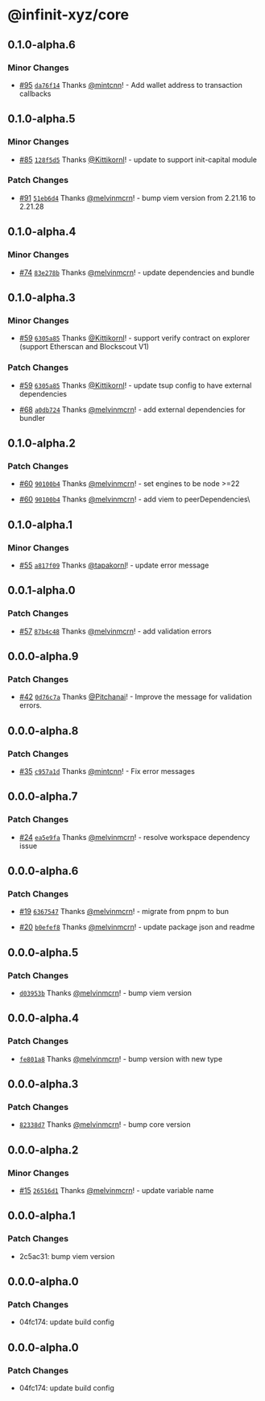 # @infinit-xyz/core

## 0.1.0-alpha.6

### Minor Changes

- [#95](https://github.com/infinit-xyz/infinit-library/pull/95)
  [`da76f14`](https://github.com/infinit-xyz/infinit-library/commit/da76f1429408ec25f7ca0e084c847e96aad33009) Thanks
  [@mintcnn](https://github.com/mintcnn)! - Add wallet address to transaction callbacks

## 0.1.0-alpha.5

### Minor Changes

- [#85](https://github.com/infinit-xyz/infinit-library/pull/85)
  [`128f5d5`](https://github.com/infinit-xyz/infinit-library/commit/128f5d53bb344eb5078436684413ecd12e86a05b) Thanks
  [@Kittikornl](https://github.com/Kittikornl)! - update to support init-capital module

### Patch Changes

- [#91](https://github.com/infinit-xyz/infinit-library/pull/91)
  [`51eb6d4`](https://github.com/infinit-xyz/infinit-library/commit/51eb6d4ddc3906459a4f6df23b9b992100331919) Thanks
  [@melvinmcrn](https://github.com/melvinmcrn)! - bump viem version from 2.21.16 to 2.21.28

## 0.1.0-alpha.4

### Minor Changes

- [#74](https://github.com/infinit-xyz/infinit-library/pull/74)
  [`83e278b`](https://github.com/infinit-xyz/infinit-library/commit/83e278b9c929c71380a5fa2995d30be9e1a4bee2) Thanks
  [@melvinmcrn](https://github.com/melvinmcrn)! - update dependencies and bundle

## 0.1.0-alpha.3

### Minor Changes

- [#59](https://github.com/infinit-xyz/infinit-library/pull/59)
  [`6305a85`](https://github.com/infinit-xyz/infinit-library/commit/6305a85e8694007ef9008ed66ad60310c14114b8) Thanks
  [@Kittikornl](https://github.com/Kittikornl)! - support verify contract on explorer (support Etherscan and Blockscout V1)

### Patch Changes

- [#59](https://github.com/infinit-xyz/infinit-library/pull/59)
  [`6305a85`](https://github.com/infinit-xyz/infinit-library/commit/6305a85e8694007ef9008ed66ad60310c14114b8) Thanks
  [@Kittikornl](https://github.com/Kittikornl)! - update tsup config to have external dependencies

- [#68](https://github.com/infinit-xyz/infinit-library/pull/68)
  [`a0db724`](https://github.com/infinit-xyz/infinit-library/commit/a0db724623b66d0a55b483d30a8c8652f3ee0918) Thanks
  [@melvinmcrn](https://github.com/melvinmcrn)! - add external dependencies for bundler

## 0.1.0-alpha.2

### Patch Changes

- [#60](https://github.com/infinit-xyz/infinit-library/pull/60)
  [`90100b4`](https://github.com/infinit-xyz/infinit-library/commit/90100b4414e4be44d0fe141f7e2baff293a6ef9b) Thanks
  [@melvinmcrn](https://github.com/melvinmcrn)! - set engines to be node >=22

- [#60](https://github.com/infinit-xyz/infinit-library/pull/60)
  [`90100b4`](https://github.com/infinit-xyz/infinit-library/commit/90100b4414e4be44d0fe141f7e2baff293a6ef9b) Thanks
  [@melvinmcrn](https://github.com/melvinmcrn)! - add viem to peerDependencies\

## 0.1.0-alpha.1

### Minor Changes

- [#55](https://github.com/infinit-xyz/infinit-library/pull/55)
  [`a817f09`](https://github.com/infinit-xyz/infinit-library/commit/a817f09b5d34bcb015e123986f333c441b962a5e) Thanks
  [@tapakornl](https://github.com/tapakornl)! - update error message

## 0.0.1-alpha.0

### Patch Changes

- [#57](https://github.com/infinit-xyz/infinit-library/pull/57)
  [`87b4c48`](https://github.com/infinit-xyz/infinit-library/commit/87b4c48dfdee065bc41742100c07dac2ad27b23b) Thanks
  [@melvinmcrn](https://github.com/melvinmcrn)! - add validation errors

## 0.0.0-alpha.9

### Patch Changes

- [#42](https://github.com/infinit-xyz/infinit-library/pull/42)
  [`0d76c7a`](https://github.com/infinit-xyz/infinit-library/commit/0d76c7a483f3352a42475c57e227297649a8dc88) Thanks
  [@Pitchanai](https://github.com/Pitchanai)! - Improve the message for validation errors.

## 0.0.0-alpha.8

### Patch Changes

- [#35](https://github.com/infinit-xyz/infinit-library/pull/35)
  [`c957a1d`](https://github.com/infinit-xyz/infinit-library/commit/c957a1da4fe08b61d09056e9fea5aa42cc9fe47f) Thanks
  [@mintcnn](https://github.com/mintcnn)! - Fix error messages

## 0.0.0-alpha.7

### Patch Changes

- [#24](https://github.com/infinit-xyz/infinit-library/pull/24)
  [`ea5e9fa`](https://github.com/infinit-xyz/infinit-library/commit/ea5e9fac2c1a172acb6ef4d9abdd7b054ecacf98) Thanks
  [@melvinmcrn](https://github.com/melvinmcrn)! - resolve workspace dependency issue

## 0.0.0-alpha.6

### Patch Changes

- [#19](https://github.com/infinit-xyz/infinit-library/pull/19)
  [`6367547`](https://github.com/infinit-xyz/infinit-library/commit/6367547f5359baadd8eff39bcf390e011bed0c77) Thanks
  [@melvinmcrn](https://github.com/melvinmcrn)! - migrate from pnpm to bun

- [#20](https://github.com/infinit-xyz/infinit-library/pull/20)
  [`b0efef8`](https://github.com/infinit-xyz/infinit-library/commit/b0efef838c860eefd6a19565dde5e1ac60497501) Thanks
  [@melvinmcrn](https://github.com/melvinmcrn)! - update package json and readme

## 0.0.0-alpha.5

### Patch Changes

- [`d03953b`](https://github.com/infinit-xyz/infinit-library/commit/d03953b83232b1625782a3dca94801bd3c2d1fb8) Thanks
  [@melvinmcrn](https://github.com/melvinmcrn)! - bump viem version

## 0.0.0-alpha.4

### Patch Changes

- [`fe801a8`](https://github.com/infinit-xyz/infinit-library/commit/fe801a8accf1403764a6831c71a85ae7885276f8) Thanks
  [@melvinmcrn](https://github.com/melvinmcrn)! - bump version with new type

## 0.0.0-alpha.3

### Patch Changes

- [`82338d7`](https://github.com/infinit-xyz/infinit-library/commit/82338d7040567e936845efc3141a2139f4d8065f) Thanks
  [@melvinmcrn](https://github.com/melvinmcrn)! - bump core version

## 0.0.0-alpha.2

### Minor Changes

- [#15](https://github.com/infinit-xyz/infinit-library/pull/15)
  [`26516d1`](https://github.com/infinit-xyz/infinit-library/commit/26516d17b011bdbbd7de1f231a711f01a17d7630) Thanks
  [@melvinmcrn](https://github.com/melvinmcrn)! - update variable name

## 0.0.0-alpha.1

### Patch Changes

- 2c5ac31: bump viem version

## 0.0.0-alpha.0

### Patch Changes

- 04fc174: update build config

## 0.0.0-alpha.0

### Patch Changes

- 04fc174: update build config
